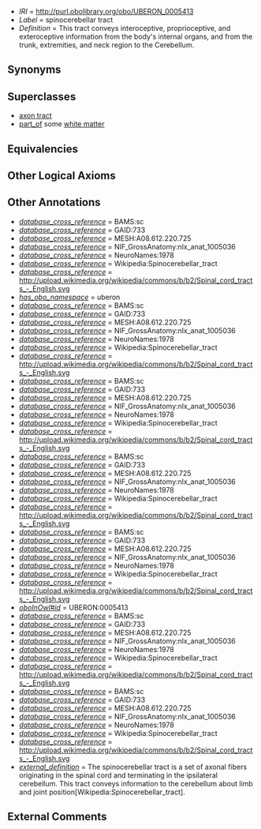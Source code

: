 * *IRI* = http://purl.obolibrary.org/obo/UBERON_0005413
 * *Label* = spinocerebellar tract
 * *Definition* = This tract conveys interoceptive, proprioceptive, and exteroceptive information from the body's internal organs, and from the trunk, extremities, and neck region to the Cerebellum.

## Synonyms


## Superclasses

 * [axon tract](../../UBERON/18/UBERON_0001018.md)
 * [part_of](../../BFO/50/BFO_0000050.md) some [white matter](../../UBERON/16/UBERON_0002316.md)

## Equivalencies


## Other Logical Axioms


## Other Annotations

 * *[database_cross_reference](../../ef/oboInOwl#hasDbXref.md)* = BAMS:sc
 * *[database_cross_reference](../../ef/oboInOwl#hasDbXref.md)* = GAID:733
 * *[database_cross_reference](../../ef/oboInOwl#hasDbXref.md)* = MESH:A08.612.220.725
 * *[database_cross_reference](../../ef/oboInOwl#hasDbXref.md)* = NIF_GrossAnatomy:nlx_anat_1005036
 * *[database_cross_reference](../../ef/oboInOwl#hasDbXref.md)* = NeuroNames:1978
 * *[database_cross_reference](../../ef/oboInOwl#hasDbXref.md)* = Wikipedia:Spinocerebellar_tract
 * *[database_cross_reference](../../ef/oboInOwl#hasDbXref.md)* = http://upload.wikimedia.org/wikipedia/commons/b/b2/Spinal_cord_tracts_-_English.svg
 * *[has_obo_namespace](../../ce/oboInOwl#hasOBONamespace.md)* = uberon
 * *[database_cross_reference](../../ef/oboInOwl#hasDbXref.md)* = BAMS:sc
 * *[database_cross_reference](../../ef/oboInOwl#hasDbXref.md)* = GAID:733
 * *[database_cross_reference](../../ef/oboInOwl#hasDbXref.md)* = MESH:A08.612.220.725
 * *[database_cross_reference](../../ef/oboInOwl#hasDbXref.md)* = NIF_GrossAnatomy:nlx_anat_1005036
 * *[database_cross_reference](../../ef/oboInOwl#hasDbXref.md)* = NeuroNames:1978
 * *[database_cross_reference](../../ef/oboInOwl#hasDbXref.md)* = Wikipedia:Spinocerebellar_tract
 * *[database_cross_reference](../../ef/oboInOwl#hasDbXref.md)* = http://upload.wikimedia.org/wikipedia/commons/b/b2/Spinal_cord_tracts_-_English.svg
 * *[database_cross_reference](../../ef/oboInOwl#hasDbXref.md)* = BAMS:sc
 * *[database_cross_reference](../../ef/oboInOwl#hasDbXref.md)* = GAID:733
 * *[database_cross_reference](../../ef/oboInOwl#hasDbXref.md)* = MESH:A08.612.220.725
 * *[database_cross_reference](../../ef/oboInOwl#hasDbXref.md)* = NIF_GrossAnatomy:nlx_anat_1005036
 * *[database_cross_reference](../../ef/oboInOwl#hasDbXref.md)* = NeuroNames:1978
 * *[database_cross_reference](../../ef/oboInOwl#hasDbXref.md)* = Wikipedia:Spinocerebellar_tract
 * *[database_cross_reference](../../ef/oboInOwl#hasDbXref.md)* = http://upload.wikimedia.org/wikipedia/commons/b/b2/Spinal_cord_tracts_-_English.svg
 * *[database_cross_reference](../../ef/oboInOwl#hasDbXref.md)* = BAMS:sc
 * *[database_cross_reference](../../ef/oboInOwl#hasDbXref.md)* = GAID:733
 * *[database_cross_reference](../../ef/oboInOwl#hasDbXref.md)* = MESH:A08.612.220.725
 * *[database_cross_reference](../../ef/oboInOwl#hasDbXref.md)* = NIF_GrossAnatomy:nlx_anat_1005036
 * *[database_cross_reference](../../ef/oboInOwl#hasDbXref.md)* = NeuroNames:1978
 * *[database_cross_reference](../../ef/oboInOwl#hasDbXref.md)* = Wikipedia:Spinocerebellar_tract
 * *[database_cross_reference](../../ef/oboInOwl#hasDbXref.md)* = http://upload.wikimedia.org/wikipedia/commons/b/b2/Spinal_cord_tracts_-_English.svg
 * *[database_cross_reference](../../ef/oboInOwl#hasDbXref.md)* = BAMS:sc
 * *[database_cross_reference](../../ef/oboInOwl#hasDbXref.md)* = GAID:733
 * *[database_cross_reference](../../ef/oboInOwl#hasDbXref.md)* = MESH:A08.612.220.725
 * *[database_cross_reference](../../ef/oboInOwl#hasDbXref.md)* = NIF_GrossAnatomy:nlx_anat_1005036
 * *[database_cross_reference](../../ef/oboInOwl#hasDbXref.md)* = NeuroNames:1978
 * *[database_cross_reference](../../ef/oboInOwl#hasDbXref.md)* = Wikipedia:Spinocerebellar_tract
 * *[database_cross_reference](../../ef/oboInOwl#hasDbXref.md)* = http://upload.wikimedia.org/wikipedia/commons/b/b2/Spinal_cord_tracts_-_English.svg
 * *[oboInOwl#id](../../id/oboInOwl#id.md)* = UBERON:0005413
 * *[database_cross_reference](../../ef/oboInOwl#hasDbXref.md)* = BAMS:sc
 * *[database_cross_reference](../../ef/oboInOwl#hasDbXref.md)* = GAID:733
 * *[database_cross_reference](../../ef/oboInOwl#hasDbXref.md)* = MESH:A08.612.220.725
 * *[database_cross_reference](../../ef/oboInOwl#hasDbXref.md)* = NIF_GrossAnatomy:nlx_anat_1005036
 * *[database_cross_reference](../../ef/oboInOwl#hasDbXref.md)* = NeuroNames:1978
 * *[database_cross_reference](../../ef/oboInOwl#hasDbXref.md)* = Wikipedia:Spinocerebellar_tract
 * *[database_cross_reference](../../ef/oboInOwl#hasDbXref.md)* = http://upload.wikimedia.org/wikipedia/commons/b/b2/Spinal_cord_tracts_-_English.svg
 * *[database_cross_reference](../../ef/oboInOwl#hasDbXref.md)* = BAMS:sc
 * *[database_cross_reference](../../ef/oboInOwl#hasDbXref.md)* = GAID:733
 * *[database_cross_reference](../../ef/oboInOwl#hasDbXref.md)* = MESH:A08.612.220.725
 * *[database_cross_reference](../../ef/oboInOwl#hasDbXref.md)* = NIF_GrossAnatomy:nlx_anat_1005036
 * *[database_cross_reference](../../ef/oboInOwl#hasDbXref.md)* = NeuroNames:1978
 * *[database_cross_reference](../../ef/oboInOwl#hasDbXref.md)* = Wikipedia:Spinocerebellar_tract
 * *[database_cross_reference](../../ef/oboInOwl#hasDbXref.md)* = http://upload.wikimedia.org/wikipedia/commons/b/b2/Spinal_cord_tracts_-_English.svg
 * *[external_definition](../../UBPROP/01/UBPROP_0000001.md)* = The spinocerebellar tract is a set of axonal fibers originating in the spinal cord and terminating in the ipsilateral cerebellum. This tract conveys information to the cerebellum about limb and joint position[Wikipedia:Spinocerebellar_tract].

## External Comments

